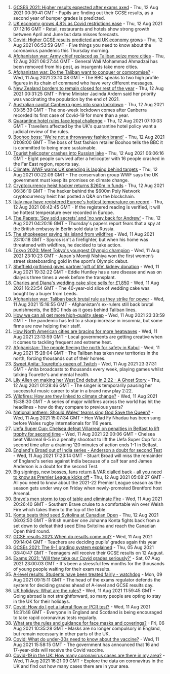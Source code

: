 1. [GCSES 2021: Higher results expected after exams axed](https://www.bbc.co.uk/news/education-58174253) - Thu, 12 Aug 2021 00:39:41 GMT - Pupils are finding out their GCSE results, as a second year of bumper grades is predicted.
2. [UK economy grows 4.8% as Covid restrictions ease](https://www.bbc.co.uk/news/uk-58183519) - Thu, 12 Aug 2021 07:12:16 GMT - Retail, restaurants and hotels show strong growth between April and June but data misses forecasts.
3. [Covid: Higher GCSE results predicted and UK economy grows](https://www.bbc.co.uk/news/uk-58179163) - Thu, 12 Aug 2021 06:53:59 GMT - Five things you need to know about the coronavirus pandemic this Thursday morning.
4. [Afghanistan war: Army chief replaced as Taliban seize more cities](https://www.bbc.co.uk/news/world-asia-58170847) - Thu, 12 Aug 2021 06:27:44 GMT - General Wali Mohammad Ahmadzai has been removed from his post, as insurgents take more cities.
5. [Afghanistan war: Do the Taliban want to conquer or compromise?](https://www.bbc.co.uk/news/world-asia-58181670) - Wed, 11 Aug 2021 23:10:08 GMT - The BBC speaks to two high profile figures in its chain of command who have very different messages.
6. [New Zealand borders to remain closed for rest of the year](https://www.bbc.co.uk/news/world-asia-58182418) - Thu, 12 Aug 2021 00:31:25 GMT - Prime Minister Jacinda Ardern said her priority was vaccinating the population by the end of 2021.
7. [Australian capital Canberra goes into snap lockdown](https://www.bbc.co.uk/news/world-australia-58182419) - Thu, 12 Aug 2021 03:35:39 GMT - The one-week lockdown comes after Canberra recorded its first case of Covid-19 for more than a year.
8. [Quarantine hotel rules face legal challenge](https://www.bbc.co.uk/news/business-58180307) - Thu, 12 Aug 2021 07:10:03 GMT - Travellers affected by the UK's quarantine hotel policy want a judicial review of the rules.
9. [Boohoo boss: 'We're not a throwaway fashion brand'](https://www.bbc.co.uk/news/business-58160237) - Thu, 12 Aug 2021 01:08:00 GMT - The boss of fast fashion retailer Boohoo tells the BBC it is committed to being more sustainable.
10. [Tourist helicopter crashes into Russian lake](https://www.bbc.co.uk/news/world-europe-58182420) - Thu, 12 Aug 2021 06:06:16 GMT - Eight people survived after a helicopter with 16 people crashed in the Far East region, reports say.
11. [Climate: WWF warns UK spending is lagging behind targets](https://www.bbc.co.uk/news/uk-politics-58170865) - Thu, 12 Aug 2021 00:22:09 GMT - The conservation group WWF says the UK government must keep its promises on climate change.
12. [Cryptocurrency heist hacker returns $260m in funds](https://www.bbc.co.uk/news/business-58180692) - Thu, 12 Aug 2021 06:36:19 GMT - The hacker behind the $600m Poly Network cryptocurrency heist has posted a Q&A on the blockchain.
13. [Italy may have registered Europe's hottest temperature on record](https://www.bbc.co.uk/news/world-europe-58130893) - Thu, 12 Aug 2021 06:42:45 GMT - If the registered reading is verified, it will be hottest temperature ever recorded in Europe.
14. [The Papers: 'Spy sold secrets' and 'no way back for Andrew'](https://www.bbc.co.uk/news/blogs-the-papers-58181876) - Thu, 12 Aug 2021 04:20:16 GMT - Thursday's papers report fears that a spy at the British embassy in Berlin sold data to Russia.
15. [The shopkeeper saving his island from wildfires](https://www.bbc.co.uk/news/world-europe-58177493) - Wed, 11 Aug 2021 23:10:18 GMT - Spyros isn't a firefighter, but when his home was threatened with wildfires, he decided to take action.
16. [Tokyo 2020: Meet Tokyo's youngest Olympic champion](https://www.bbc.co.uk/news/world-asia-58168591) - Wed, 11 Aug 2021 23:10:23 GMT - Japan's Momiji Nishiya won the first women’s street skateboarding gold in the sport's Olympic debut.
17. [Sheffield girlfriend gives partner 'gift of life' kidney donation](https://www.bbc.co.uk/news/uk-england-south-yorkshire-58178126) - Wed, 11 Aug 2021 19:32:22 GMT - Eddie Huntley has a rare disease and was on dialysis three times a week before the transplant.
18. [Charles and Diana's wedding cake slice sells for £1,850](https://www.bbc.co.uk/news/uk-england-gloucestershire-58173317) - Wed, 11 Aug 2021 16:23:54 GMT - The 40-year-old slice of wedding cake was bought by a buyer from Leeds.
19. [Afghanistan war: Taliban back brutal rule as they strike for power](https://www.bbc.co.uk/news/world-asia-58156772) - Wed, 11 Aug 2021 15:16:55 GMT - Afghanistan's ex-rulers still back brutal punishments, the BBC finds as it goes behind Taliban lines.
20. [How we can all get more high-quality sleep](https://www.bbc.co.uk/news/business-58148044) - Wed, 11 Aug 2021 23:33:59 GMT - The pandemic has led to a sharp increase in insomnia, but some firms are now helping their staff.
21. [How North American cities are bracing for more heatwaves](https://www.bbc.co.uk/news/world-us-canada-58015089) - Wed, 11 Aug 2021 23:13:59 GMT - Local governments are getting creative when it comes to tackling frequent and extreme heat.
22. [Afghanistan: The people fleeing the north for safety in Kabul](https://www.bbc.co.uk/news/world-asia-58170433) - Wed, 11 Aug 2021 15:28:04 GMT - The Taliban has taken new territories in the north, forcing thousands out of their homes.
23. [Sweet Anita: Tourette's queen of Twitch](https://www.bbc.co.uk/news/disability-57155426) - Wed, 11 Aug 2021 23:37:31 GMT - Anita broadcasts to thousands every week, playing games whilst talking Tourette's and mental health.
24. [Lily Allen on making her West End debut in 2:22 - A Ghost Story](https://www.bbc.co.uk/news/entertainment-arts-58148849) - Thu, 12 Aug 2021 01:28:46 GMT - The singer is temporarily pausing her successful music career to star in a brand new play 2:22.
25. [Wildfires: How are they linked to climate change?](https://www.bbc.co.uk/news/58159451) - Wed, 11 Aug 2021 15:38:30 GMT - A series of major wildfires across the world has hit the headlines - how do they compare to previous years?
26. [National anthem: Should Wales' teams sing God Save the Queen?](https://www.bbc.co.uk/news/uk-wales-58171799) - Wed, 11 Aug 2021 15:07:34 GMT - Hen Wlad Fy Nhadau has been sung before Wales rugby internationals for 116 years.
27. [Uefa Super Cup: Chelsea defeat Villarreal on penalties in Belfast to lift trophy for second time](https://www.bbc.co.uk/sport/football/58157867) - Wed, 11 Aug 2021 22:00:06 GMT - Chelsea beat Villarreal 6-5 in a penalty shootout to lift the Uefa Super Cup for a second time after a draining 120 minutes of action ends 1-1 in Belfast.
28. [England's Broad out of India series - Anderson a doubt for second Test](https://www.bbc.co.uk/sport/cricket/58169608) - Wed, 11 Aug 2021 17:23:14 GMT - Stuart Broad will miss the remainder of England's series against India because of a calf tear and James Anderson is a doubt for the second Test.
29. [Big signings, new bosses, fans return & VAR dialled back - all you need to know as Premier League kicks off](https://www.bbc.co.uk/sport/football/58070420) - Thu, 12 Aug 2021 05:08:27 GMT - All you need to know about the 2021-22 Premier League season as the season gets under way on Friday when newly-promoted Brentford host Arsenal.
30. [Brave's men storm to top of table and eliminate Fire](https://www.bbc.co.uk/sport/cricket/58177424) - Wed, 11 Aug 2021 20:26:40 GMT - Southern Brave cruise to a comfortable win over Welsh Fire which takes them to the top of the table.
31. [Konta beats third seed Svitolina at Canadian Open](https://www.bbc.co.uk/sport/tennis/58179319) - Thu, 12 Aug 2021 06:02:50 GMT - British number one Johanna Konta fights back from a set down to defeat third seed Elina Svitolina and reach the Canadian Open third round.
32. [GCSE results 2021: When do results come out?](https://www.bbc.co.uk/news/education-53682466) - Wed, 11 Aug 2021 09:14:04 GMT - Teachers are deciding pupils' grades again this year
33. [GCSEs 2021: The 9-1 grading system explained](https://www.bbc.co.uk/news/education-48993830) - Thu, 05 Aug 2021 08:40:47 GMT - Teenagers will receive their GCSE results on 12 August.
34. [Exams 2021: 'Will they take our Covid grades seriously?'](https://www.bbc.co.uk/news/education-58085778) - Sat, 07 Aug 2021 23:00:03 GMT - It's been a stressful few months for the thousands of young people waiting for their exam results.
35. [A-level results: Students have been treated fairly - watchdog](https://www.bbc.co.uk/news/education-58141518) - Mon, 09 Aug 2021 09:15:11 GMT - The head of the exams regulator defends the system for deciding grades ahead of A-level and GCSE results day.
36. [UK holidays: What are the rules?](https://www.bbc.co.uk/news/explainers-52646738) - Wed, 11 Aug 2021 11:59:45 GMT - Going abroad is not straightforward, so many people are opting to stay in the UK for their holidays.
37. [Covid: How do I get a lateral flow or PCR test?](https://www.bbc.co.uk/news/health-51943612) - Wed, 11 Aug 2021 14:31:48 GMT - Everyone in England and Scotland is being encouraged to take rapid coronavirus tests regularly.
38. [What are the rules and guidance for face masks and coverings?](https://www.bbc.co.uk/news/health-51205344) - Fri, 06 Aug 2021 10:35:28 GMT - Masks are no longer compulsory in England, but remain necessary in other parts of the UK.
39. [Covid: What do under-30s need to know about the vaccine?](https://www.bbc.co.uk/news/health-57273875) - Wed, 11 Aug 2021 15:58:15 GMT - The government has announced that 16 and 17-year-olds will receive the Covid vaccine.
40. [Covid-19 in the UK: How many coronavirus cases are there in my area?](https://www.bbc.co.uk/news/uk-51768274) - Wed, 11 Aug 2021 16:21:09 GMT - Explore the data on coronavirus in the UK and find out how many cases there are in your area.

